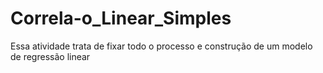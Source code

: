 # Correla-o_Linear_Simples
Essa atividade trata de fixar todo o processo e construção de um modelo de regressão linear
